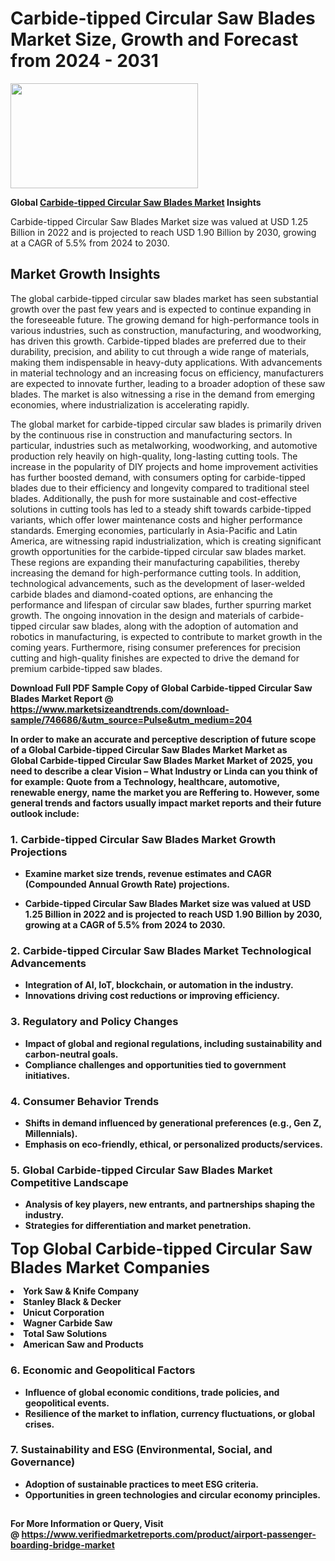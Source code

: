 <H1>Carbide-tipped Circular Saw Blades Market Size, Growth and Forecast from 2024 - 2031</H1><img class="aligncenter size-medium wp-image-584254" src="https://thirdeyenews.in/wp-content/uploads/2024/09/Global-Market-Research-300x168.jpeg" alt="" width="300" height="168" /><p><strong>Global&nbsp;<a href="https://www.marketsizeandtrends.com/download-sample/746686/&amp;utm_source=Pulse&amp;utm_medium=204">Carbide-tipped Circular Saw Blades Market</a> Insights</strong></p><p>Carbide-tipped Circular Saw Blades Market size was valued at USD 1.25 Billion in 2022 and is projected to reach USD 1.90 Billion by 2030, growing at a CAGR of 5.5% from 2024 to 2030.</p><p><h2>Market Growth Insights</h2> <p>The global carbide-tipped circular saw blades market has seen substantial growth over the past few years and is expected to continue expanding in the foreseeable future. The growing demand for high-performance tools in various industries, such as construction, manufacturing, and woodworking, has driven this growth. Carbide-tipped blades are preferred due to their durability, precision, and ability to cut through a wide range of materials, making them indispensable in heavy-duty applications. With advancements in material technology and an increasing focus on efficiency, manufacturers are expected to innovate further, leading to a broader adoption of these saw blades. The market is also witnessing a rise in the demand from emerging economies, where industrialization is accelerating rapidly.</p> <p><strong></strong></p> <p>The global market for carbide-tipped circular saw blades is primarily driven by the continuous rise in construction and manufacturing sectors. In particular, industries such as metalworking, woodworking, and automotive production rely heavily on high-quality, long-lasting cutting tools. The increase in the popularity of DIY projects and home improvement activities has further boosted demand, with consumers opting for carbide-tipped blades due to their efficiency and longevity compared to traditional steel blades. Additionally, the push for more sustainable and cost-effective solutions in cutting tools has led to a steady shift towards carbide-tipped variants, which offer lower maintenance costs and higher performance standards. Emerging economies, particularly in Asia-Pacific and Latin America, are witnessing rapid industrialization, which is creating significant growth opportunities for the carbide-tipped circular saw blades market. These regions are expanding their manufacturing capabilities, thereby increasing the demand for high-performance cutting tools. In addition, technological advancements, such as the development of laser-welded carbide blades and diamond-coated options, are enhancing the performance and lifespan of circular saw blades, further spurring market growth. The ongoing innovation in the design and materials of carbide-tipped circular saw blades, along with the adoption of automation and robotics in manufacturing, is expected to contribute to market growth in the coming years. Furthermore, rising consumer preferences for precision cutting and high-quality finishes are expected to drive the demand for premium carbide-tipped saw blades. <p><strong></p><p><span class=""><strong>Download Full PDF Sample Copy of Global Carbide-tipped Circular Saw Blades Market Report</strong> @ <a href="https://www.marketsizeandtrends.com/download-sample/746686/&amp;utm_source=Pulse&amp;utm_medium=204" target="_blank">https://www.marketsizeandtrends.com/download-sample/746686/&amp;utm_source=Pulse&amp;utm_medium=204</a></span></p><p>In order to make an accurate and perceptive description of future scope of a Global&nbsp;Carbide-tipped Circular Saw Blades Market Market as Global&nbsp;Carbide-tipped Circular Saw Blades Market Market of 2025, you need to describe a clear Vision &ndash; What Industry or Linda can you think of for example: Quote from a Technology, healthcare, automotive, renewable energy, name the market you are Reffering to. However, some general trends and factors usually impact market reports and their future outlook include:</p><h3>1.&nbsp;<strong>Carbide-tipped Circular Saw Blades Market Growth Projections</strong></h3><ul><li>Examine market size trends, revenue estimates and CAGR (Compounded Annual Growth Rate) projections.</li><li><p>Carbide-tipped Circular Saw Blades Market size was valued at USD 1.25 Billion in 2022 and is projected to reach USD 1.90 Billion by 2030, growing at a CAGR of 5.5% from 2024 to 2030.</p></li></ul><h3>2.&nbsp;<strong>Carbide-tipped Circular Saw Blades Market Technological Advancements</strong></h3><ul><li>Integration of AI, IoT, blockchain, or automation in the industry.</li><li>Innovations driving cost reductions or improving efficiency.</li></ul><h3>3.&nbsp;<strong>Regulatory and Policy Changes</strong></h3><ul><li>Impact of global and regional regulations, including sustainability and carbon-neutral goals.</li><li>Compliance challenges and opportunities tied to government initiatives.</li></ul><h3>4.&nbsp;<strong>Consumer Behavior Trends</strong></h3><ul><li>Shifts in demand influenced by generational preferences (e.g., Gen Z, Millennials).</li><li>Emphasis on eco-friendly, ethical, or personalized products/services.</li></ul><h3>5.&nbsp;<strong>Global Carbide-tipped Circular Saw Blades Market Competitive Landscape</strong></h3><ul><li>Analysis of key players, new entrants, and partnerships shaping the industry.</li><li>Strategies for differentiation and market penetration.</li></ul><p data-pm-slice="1 1 []"><span style="color: inherit; font-family: inherit; font-size: 25px;">Top Global Carbide-tipped Circular Saw Blades Market Companies</span></p><div class="" data-test-id=""><p><li>York Saw & Knife Company</li><li> Stanley Black & Decker</li><li> Unicut Corporation</li><li> Wagner Carbide Saw</li><li> Total Saw Solutions</li><li> American Saw and Products</li></p></div><h3>6.&nbsp;<strong>Economic and Geopolitical Factors</strong></h3><ul><li>Influence of global economic conditions, trade policies, and geopolitical events.</li><li>Resilience of the market to inflation, currency fluctuations, or global crises.</li></ul><h3>7.&nbsp;<strong>Sustainability and ESG (Environmental, Social, and Governance)</strong></h3><ul><li>Adoption of sustainable practices to meet ESG criteria.</li><li>Opportunities in green technologies and circular economy principles.</li></ul><h2><strong style="font-size: 14px;">For More Information or Query, Visit @&nbsp;</strong><a style="background-color: #ffffff; font-size: 14px;" href="https://www.marketsizeandtrends.com/report/carbide-tipped-circular-saw-blades-market/" target="_blank">https://www.verifiedmarketreports.com/product/airport-passenger-boarding-bridge-market</a></h2>
